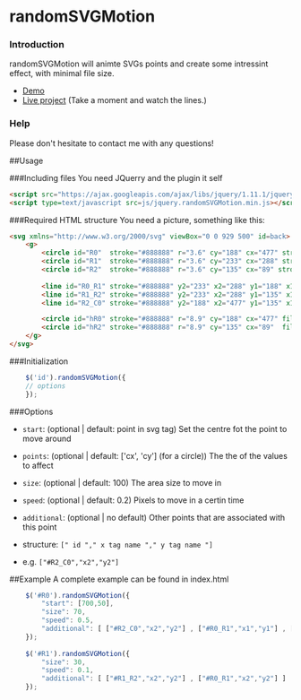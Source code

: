 randomSVGMotion
=====================

### Introduction
randomSVGMotion will animte SVGs points and create some intressint effect,
with minimal file size.

- [Demo](https://stillhart.biz/project/randomSVGMotion/)
- [Live project](https://stillhart.biz/) (Take a moment and watch the lines.)


### Help
Please don't hesitate to contact me with any questions!


##Usage

###Including files
You need JQuerry and the plugin it self
```html
<script src="https://ajax.googleapis.com/ajax/libs/jquery/1.11.1/jquery.min.js"></script>
<script type=text/javascript src=js/jquery.randomSVGMotion.min.js></script>
```

###Required HTML structure
You need a picture, something like this:

```html
<svg xmlns="http://www.w3.org/2000/svg" viewBox="0 0 929 500" id=back>
	<g>
		<circle id="R0"  stroke="#888888" r="3.6" cy="188" cx="477" stroke-width="5" fill="#7f7f7f"/>
		<circle id="R1"  stroke="#888888" r="3.6" cy="233" cx="288" stroke-width="5" fill="#7f7f7f"/>
		<circle id="R2"  stroke="#888888" r="3.6" cy="135" cx="89" stroke-width="5"  fill="#7f7f7f"/>
	  
		<line id="R0_R1" stroke="#888888" y2="233" x2="288" y1="188" x1="477"  />
		<line id="R1_R2" stroke="#888888" y2="233" x2="288" y1="135" x1="89" />
		<line id="R2_C0" stroke="#888888" y2="188" x2="477" y1="135" x1="89" />

		<circle id="hR0" stroke="#888888" r="8.9" cy="188" cx="477" fill="#7f7f7f" fill-opacity="0"/>
		<circle id="hR2" stroke="#888888" r="8.9" cy="135" cx="89"  fill="#7f7f7f" fill-opacity="0"/>
	</g>
</svg>
```


###Initialization

```javascript
	$('id').randomSVGMotion({
    // options
	});
```


###Options
- `start`: (optional | default: point in svg tag) Set the centre fot the point to move around

- `points`: (optional | default:  ['cx', 'cy'] (for a circle)) The the of the values to affect

- `size`: (optional | default: 100) The area size to move in

- `speed`: (optional | default: 0.2) Pixels to move in a certin time

- `additional`: (optional | no default) Other points that are associated with this point

 - structure: `[" id "," x tag name "," y tag name "]`
 - e.g. `["#R2_C0","x2","y2"]`


##Example
A complete example can be found in index.html
```javascript
	$('#R0').randomSVGMotion({
		"start": [700,50],
		"size": 70,
		"speed": 0.5,
		"additional": [ ["#R2_C0","x2","y2"] , ["#R0_R1","x1","y1"] , ["#hR0","cx","cy"] ]
	});
	
	$('#R1').randomSVGMotion({
		"size": 30,
		"speed": 0.1,
		"additional": [ ["#R1_R2","x2","y2"] , ["#R0_R1","x2","y2"] ]
	});
```
